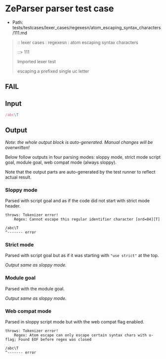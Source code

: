 # ZeParser parser test case

- Path: tests/testcases/lexer_cases/regexesn/atom_escaping_syntax_characters/111.md

> :: lexer cases : regexesn : atom escaping syntax characters
>
> ::> 111
>
> Imported lexer test
>
> escaping a prefixed single uc letter

## FAIL

## Input

`````js
/abc\T
`````

## Output

_Note: the whole output block is auto-generated. Manual changes will be overwritten!_

Below follow outputs in four parsing modes: sloppy mode, strict mode script goal, module goal, web compat mode (always sloppy).

Note that the output parts are auto-generated by the test runner to reflect actual result.

### Sloppy mode

Parsed with script goal and as if the code did not start with strict mode header.

`````
throws: Tokenizer error!
    Regex: Cannot escape this regular identifier character [ord=84][T]

/abc\T
^------- error
`````

### Strict mode

Parsed with script goal but as if it was starting with `"use strict"` at the top.

_Output same as sloppy mode._

### Module goal

Parsed with the module goal.

_Output same as sloppy mode._

### Web compat mode

Parsed in sloppy script mode but with the web compat flag enabled.

`````
throws: Tokenizer error!
    Regex: Atom escape can only escape certain syntax chars with u-flag; Found EOF before regex was closed

/abc\T
^------- error
`````

